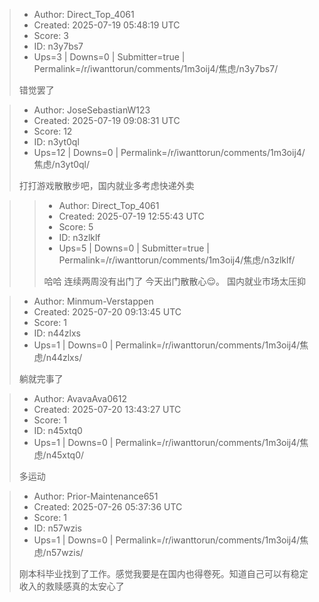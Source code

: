 > - Author: Direct_Top_4061
> - Created: 2025-07-19 05:48:19 UTC
> - Score: 3
> - ID: n3y7bs7
> - Ups=3 | Downs=0 | Submitter=true | Permalink=/r/iwanttorun/comments/1m3oij4/焦虑/n3y7bs7/
>
> 错觉罢了

> - Author: JoseSebastianW123
> - Created: 2025-07-19 09:08:31 UTC
> - Score: 12
> - ID: n3yt0ql
> - Ups=12 | Downs=0 | Permalink=/r/iwanttorun/comments/1m3oij4/焦虑/n3yt0ql/
>
> 打打游戏散散步吧，国内就业多考虑快递外卖

>> - Author: Direct_Top_4061
>> - Created: 2025-07-19 12:55:43 UTC
>> - Score: 5
>> - ID: n3zlklf
>> - Ups=5 | Downs=0 | Submitter=true | Permalink=/r/iwanttorun/comments/1m3oij4/焦虑/n3zlklf/
>>
>> 哈哈 连续两周没有出门了 今天出门散散心😌。 国内就业市场太压抑

> - Author: Minmum-Verstappen
> - Created: 2025-07-20 09:13:45 UTC
> - Score: 1
> - ID: n44zlxs
> - Ups=1 | Downs=0 | Permalink=/r/iwanttorun/comments/1m3oij4/焦虑/n44zlxs/
>
> 躺就完事了

> - Author: AvavaAva0612
> - Created: 2025-07-20 13:43:27 UTC
> - Score: 1
> - ID: n45xtq0
> - Ups=1 | Downs=0 | Permalink=/r/iwanttorun/comments/1m3oij4/焦虑/n45xtq0/
>
> 多运动

> - Author: Prior-Maintenance651
> - Created: 2025-07-26 05:37:36 UTC
> - Score: 1
> - ID: n57wzis
> - Ups=1 | Downs=0 | Permalink=/r/iwanttorun/comments/1m3oij4/焦虑/n57wzis/
>
> 刚本科毕业找到了工作。感觉我要是在国内也得卷死。知道自己可以有稳定收入的救赎感真的太安心了
